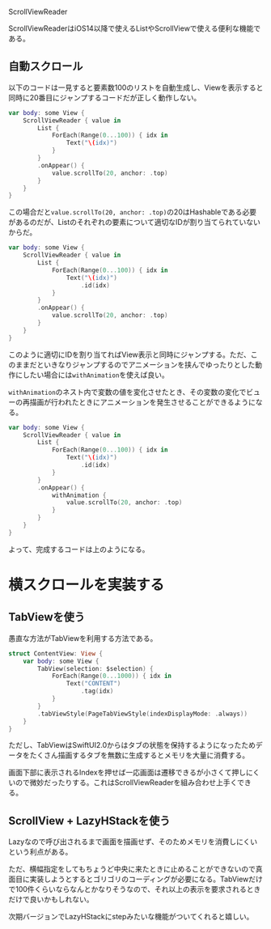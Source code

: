 ScrollViewReader

ScrollViewReaderはiOS14以降で使えるListやScrollViewで使える便利な機能である。

## 自動スクロール

以下のコードは一見すると要素数100のリストを自動生成し、Viewを表示すると同時に20番目にジャンプするコードだが正しく動作しない。

```swift
var body: some View {
    ScrollViewReader { value in
        List {
            ForEach(Range(0...100)) { idx in
                Text("\(idx)")
            }
        }
        .onAppear() {
            value.scrollTo(20, anchor: .top)
        }
    }
}
```

この場合だと`value.scrollTo(20, anchor: .top)`の20はHashableである必要があるのだが、Listのそれぞれの要素について適切なIDが割り当てられていないからだ。

```swift
var body: some View {
    ScrollViewReader { value in
        List {
            ForEach(Range(0...100)) { idx in
                Text("\(idx)")
                    .id(idx)
            }
        }
        .onAppear() {
            value.scrollTo(20, anchor: .top)
        }
    }
}
```

このように適切にIDを割り当てればView表示と同時にジャンプする。ただ、このままだといきなりジャンプするのでアニメーションを挟んでゆったりとした動作にしたい場合には`withAnimation`を使えば良い。

`withAnimation`のネスト内で変数の値を変化させたとき、その変数の変化でビューの再描画が行われたときにアニメーションを発生させることができるようになる。

```swift
var body: some View {
    ScrollViewReader { value in
        List {
            ForEach(Range(0...100)) { idx in
                Text("\(idx)")
                    .id(idx)
            }
        }
        .onAppear() {
            withAnimation {
                value.scrollTo(20, anchor: .top)
            }
        }
    }
}
```

よって、完成するコードは上のようになる。

# 横スクロールを実装する

## TabViewを使う

愚直な方法がTabViewを利用する方法である。

```swift
struct ContentView: View {
    var body: some View {
        TabView(selection: $selection) {
            ForEach(Range(0...1000)) { idx in
                Text("CONTENT")
                    .tag(idx)
            }
        }
        .tabViewStyle(PageTabViewStyle(indexDisplayMode: .always))
    }
}
```

ただし、TabViewはSwiftUI2.0からはタブの状態を保持するようになったためデータをたくさん描画するタブを無数に生成するとメモリを大量に消費する。

画面下部に表示されるIndexを押せば一応画面は遷移できるが小さくて押しにくいので微妙だったりする。これはScrollViewReaderを組み合わせ上手くできる。

## ScrollView + LazyHStackを使う
Lazyなので呼び出されるまで画面を描画せず、そのためメモリを消費しにくいという利点がある。

ただ、横幅指定をしてもちょうど中央に来たときに止めることができないので真面目に実装しようとするとゴリゴリのコーディングが必要になる。TabViewだけで100件くらいならなんとかなりそうなので、それ以上の表示を要求されるときだけで良いかもしれない。

次期バージョンでLazyHStackにstepみたいな機能がついてくれると嬉しい。